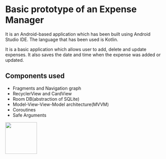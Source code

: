 # Basic prototype of an Expense Manager

It is an Android-based application which has been built using Android Studio IDE. The language that has been used is Kotlin.

It is a basic application which allows user to add, delete and update expenses. It also saves the date and time when the expense was added or updated.

## Components used
* Fragments and Navigation graph
* RecyclerView and CardView
* Room DB(abstraction of SQLite)
* Model-View-View-Model architecture(MVVM)
* Coroutines
* Safe Arguments


<img src="https://user-images.githubusercontent.com/72929195/104595688-f75cbd80-5698-11eb-9161-3ed37cb82fec.jpg" width="100" height="100">
